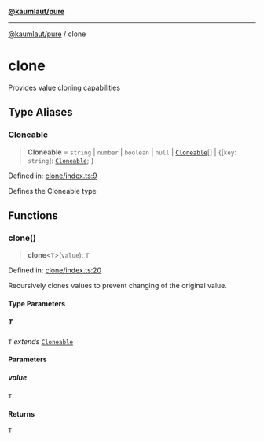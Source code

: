[**@kaumlaut/pure**](README.md)

---

[@kaumlaut/pure](README.md) / clone

# clone

Provides value cloning capabilities

## Type Aliases

### Cloneable

> **Cloneable** = `string` \| `number` \| `boolean` \| `null` \| [`Cloneable`](#cloneable)[] \| \{\[`key`: `string`\]: [`Cloneable`](#cloneable); \}

Defined in: [clone/index.ts:9](https://github.com/maxkaemmerer/pure/blob/7d6dd89bd92ad8e578666976a4b450075db35938/src/clone/index.ts#L9)

Defines the Cloneable type

## Functions

### clone()

> **clone**\<`T`\>(`value`): `T`

Defined in: [clone/index.ts:20](https://github.com/maxkaemmerer/pure/blob/7d6dd89bd92ad8e578666976a4b450075db35938/src/clone/index.ts#L20)

Recursively clones values to prevent changing of the original value.

#### Type Parameters

##### T

`T` _extends_ [`Cloneable`](#cloneable)

#### Parameters

##### value

`T`

#### Returns

`T`
